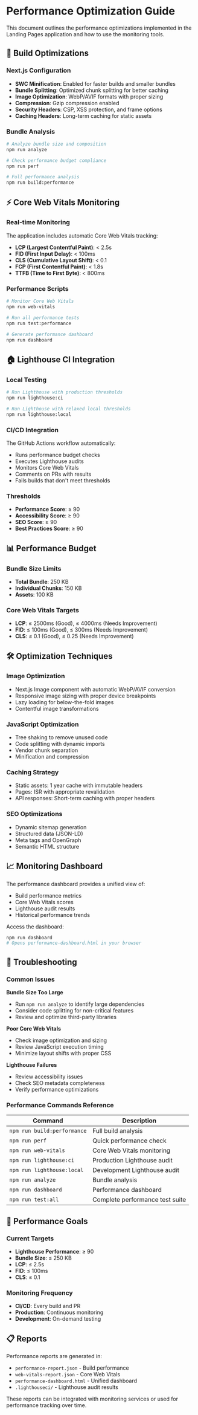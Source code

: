 # Performance Optimization Guide

This document outlines the performance optimizations implemented in the Landing Pages application and how to use the monitoring tools.

## 🚀 Build Optimizations

### Next.js Configuration
- **SWC Minification**: Enabled for faster builds and smaller bundles
- **Bundle Splitting**: Optimized chunk splitting for better caching
- **Image Optimization**: WebP/AVIF formats with proper sizing
- **Compression**: Gzip compression enabled
- **Security Headers**: CSP, XSS protection, and frame options
- **Caching Headers**: Long-term caching for static assets

### Bundle Analysis
```bash
# Analyze bundle size and composition
npm run analyze

# Check performance budget compliance
npm run perf

# Full performance analysis
npm run build:performance
```

## ⚡ Core Web Vitals Monitoring

### Real-time Monitoring
The application includes automatic Core Web Vitals tracking:
- **LCP (Largest Contentful Paint)**: < 2.5s
- **FID (First Input Delay)**: < 100ms  
- **CLS (Cumulative Layout Shift)**: < 0.1
- **FCP (First Contentful Paint)**: < 1.8s
- **TTFB (Time to First Byte)**: < 800ms

### Performance Scripts
```bash
# Monitor Core Web Vitals
npm run web-vitals

# Run all performance tests
npm run test:performance

# Generate performance dashboard
npm run dashboard
```

## 🏠 Lighthouse CI Integration

### Local Testing
```bash
# Run Lighthouse with production thresholds
npm run lighthouse:ci

# Run Lighthouse with relaxed local thresholds
npm run lighthouse:local
```

### CI/CD Integration
The GitHub Actions workflow automatically:
- Runs performance budget checks
- Executes Lighthouse audits
- Monitors Core Web Vitals
- Comments on PRs with results
- Fails builds that don't meet thresholds

### Thresholds
- **Performance Score**: ≥ 90
- **Accessibility Score**: ≥ 90
- **SEO Score**: ≥ 90
- **Best Practices Score**: ≥ 90

## 📊 Performance Budget

### Bundle Size Limits
- **Total Bundle**: 250 KB
- **Individual Chunks**: 150 KB
- **Assets**: 100 KB

### Core Web Vitals Targets
- **LCP**: ≤ 2500ms (Good), ≤ 4000ms (Needs Improvement)
- **FID**: ≤ 100ms (Good), ≤ 300ms (Needs Improvement)
- **CLS**: ≤ 0.1 (Good), ≤ 0.25 (Needs Improvement)

## 🛠️ Optimization Techniques

### Image Optimization
- Next.js Image component with automatic WebP/AVIF conversion
- Responsive image sizing with proper device breakpoints
- Lazy loading for below-the-fold images
- Contentful image transformations

### JavaScript Optimization
- Tree shaking to remove unused code
- Code splitting with dynamic imports
- Vendor chunk separation
- Minification and compression

### Caching Strategy
- Static assets: 1 year cache with immutable headers
- Pages: ISR with appropriate revalidation
- API responses: Short-term caching with proper headers

### SEO Optimizations
- Dynamic sitemap generation
- Structured data (JSON-LD)
- Meta tags and OpenGraph
- Semantic HTML structure

## 📈 Monitoring Dashboard

The performance dashboard provides a unified view of:
- Build performance metrics
- Core Web Vitals scores
- Lighthouse audit results
- Historical performance trends

Access the dashboard:
```bash
npm run dashboard
# Opens performance-dashboard.html in your browser
```

## 🚨 Troubleshooting

### Common Issues

**Bundle Size Too Large**
- Run `npm run analyze` to identify large dependencies
- Consider code splitting for non-critical features
- Review and optimize third-party libraries

**Poor Core Web Vitals**
- Check image optimization and sizing
- Review JavaScript execution timing
- Minimize layout shifts with proper CSS

**Lighthouse Failures**
- Review accessibility issues
- Check SEO metadata completeness
- Verify performance optimizations

### Performance Commands Reference

| Command | Description |
|---------|-------------|
| `npm run build:performance` | Full build analysis |
| `npm run perf` | Quick performance check |
| `npm run web-vitals` | Core Web Vitals monitoring |
| `npm run lighthouse:ci` | Production Lighthouse audit |
| `npm run lighthouse:local` | Development Lighthouse audit |
| `npm run analyze` | Bundle analysis |
| `npm run dashboard` | Performance dashboard |
| `npm run test:all` | Complete performance test suite |

## 🎯 Performance Goals

### Current Targets
- **Lighthouse Performance**: ≥ 90
- **Bundle Size**: ≤ 250 KB
- **LCP**: ≤ 2.5s
- **FID**: ≤ 100ms
- **CLS**: ≤ 0.1

### Monitoring Frequency
- **CI/CD**: Every build and PR
- **Production**: Continuous monitoring
- **Development**: On-demand testing

## 📋 Reports

Performance reports are generated in:
- `performance-report.json` - Build performance
- `web-vitals-report.json` - Core Web Vitals
- `performance-dashboard.html` - Unified dashboard
- `.lighthouseci/` - Lighthouse audit results

These reports can be integrated with monitoring services or used for performance tracking over time.